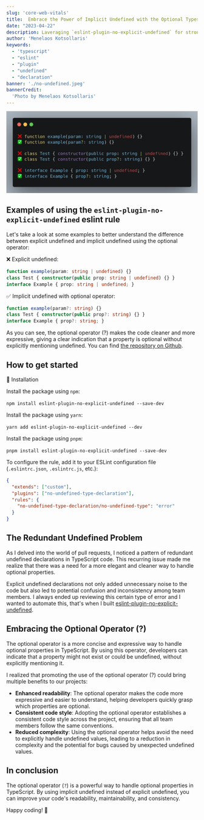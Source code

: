 ```yaml
---
slug: 'core-web-vitals'
title:  Embrace the Power of Implicit Undefined with the Optional Typescript Operator (?)
date: "2023-04-22"
description: Laveraging `eslint-plugin-no-explicit-undefined` for stronger type definitions
author: 'Menelaos Kotsollaris'
keywords:
  - 'typescript'
  - "eslint"
  - "plugin"
  - "undefined"
  - "declaration"
banner: './no-undefined.jpeg'
bannerCredit:
  'Photo by Menelaos Kotsollaris'
---
```


![no-explicit-undefined](./no-undefined.jpeg)

## Examples of using the `eslint-plugin-no-explicit-undefined` eslint rule

Let's take a look at some examples to better understand the difference between explicit undefined and implicit undefined using the optional operator:

❌ Explicit undefined:

```ts
function example(param: string | undefined) {}
class Test { constructor(public prop: string | undefined) {} }
interface Example { prop: string | undefined; }
```

✅ Implicit undefined with optional operator:

```ts
function example(param?: string) {} 
class Test { constructor(public prop?: string) {} }
interface Example { prop?: string; }
```

As you can see, the optional operator (?) makes the code cleaner and more expressive, giving a clear indication that a property is optional without explicitly mentioning undefined. You can find [the repository on Github](https://github.com/mkotsollaris/eslint-plugin-no-explicit-undefined).

## How to get started

🚀 Installation

Install the package using `npm`:

`npm install eslint-plugin-no-explicit-undefined --save-dev`

Install the package using `yarn`:

`yarn add eslint-plugin-no-explicit-undefined --dev`

Install the package using `pnpm`:

`pnpm install eslint-plugin-no-explicit-undefined --save-dev`

To configure the rule, add it to your ESLint configuration file (`.eslintrc.json`, `.eslintrc.js`, etc.):

```json
{
  "extends": ["custom"],
  "plugins": ["no-undefined-type-declaration"],
  "rules": {
    "no-undefined-type-declaration/no-undefined-type": "error"
  }
}
```

## The Redundant Undefined Problem

As I delved into the world of pull requests, I noticed a pattern of redundant undefined declarations in TypeScript code. This recurring issue made me realize that there was a need for a more elegant and cleaner way to handle optional properties.

Explicit undefined declarations not only added unnecessary noise to the code but also led to potential confusion and inconsistency among team members. I always ended up reviewing this certain type of error and I wanted to automate this, that's when I built [eslint-plugin-no-explicit-undefined](https://github.com/mkotsollaris/eslint-plugin-no-explicit-undefined).

## Embracing the Optional Operator (?)

The optional operator is a more concise and expressive way to handle optional properties in TypeScript. By using this operator, developers can indicate that a property might not exist or could be undefined, without explicitly mentioning it.

I realized that promoting the use of the optional operator (?) could bring multiple benefits to our projects:

- __Enhanced readability__: The optional operator makes the code more expressive and easier to understand, helping developers quickly grasp which properties are optional.
- __Consistent code style__: Adopting the optional operator establishes a consistent code style across the project, ensuring that all team members follow the same conventions.
- __Reduced complexity__: Using the optional operator helps avoid the need to explicitly handle undefined values, leading to a reduction in complexity and the potential for bugs caused by unexpected undefined values.

## In conclusion

The optional operator (`?`) is a powerful way to handle optional properties in TypeScript. By using implicit undefined instead of explicit undefined, you can improve your code's readability, maintainability, and consistency. 

Happy coding! 🚀
